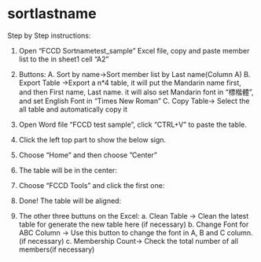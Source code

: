 # sortlastname
Step by Step instructions:
1.	Open “FCCD Sortnametest_sample” Excel file, copy and paste member list to the in sheet1 cell “A2”
 
2.	Buttons:
A.	Sort by name->Sort member list by Last name(Column A)
B.	Export Table ->Export a n*4 table, it will put the Mandarin name first, and then First name, Last name. it will also set Mandarin font in “標楷體”, and set English Font in “Times New Roman”
C.	Copy Table-> Select the all table and automatically copy it

3.	Open Word file “FCCD test sample”, click “CTRL+V” to paste the table.
4.	Click the left top part to show the below sign.  
5.	Choose “Home” and then choose ”Center”  
6.	The table will be in the center:  
7.	Choose “FCCD Tools” and click the first one:  
8.	Done! The table will be aligned:  
9.	The other three buttuns on the Excel:
a.	Clean Table -> Clean the latest table for generate the new table here (if necessary)
b.	Change Font for ABC Column -> Use this button to change the font in A, B and C column. (if necessary)
c.	 Membership Count-> Check the total number of all members(if necessary)
